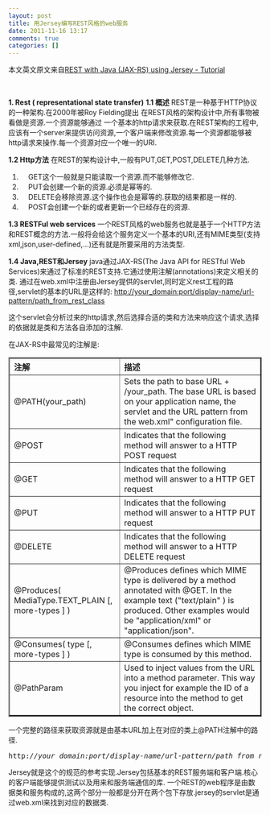 ```yaml
---
layout: post
title: 用Jersey编写REST风格的web服务
date: 2011-11-16 13:17
comments: true
categories: []
---
```

本文英文原文来自<a href="http://www.vogella.de/articles/REST/article.html" target="_blank">REST with Java (JAX-RS) using Jersey - Tutorial</a>

&nbsp;

<strong>1. Rest ( representational state transfer)</strong>
<strong>1.1 概述</strong>
REST是一种基于HTTP协议的一种架构.在2000年被Roy Fielding提出
在REST风格的架构设计中,所有事物被看做是资源.一个资源能够通过
一个基本的http请求来获取.在REST架构的工程中,应该有一个server来提供访问资源,一个客户端来修改资源.每一个资源都能够被http请求来操作.每一个资源对应一个唯一的URI.

<strong>1.2 Http方法</strong>
在REST的架构设计中,一般有PUT,GET,POST,DELETE几种方法.
<ol>
	<li>    GET这个一般就是只能读取一个资源.而不能够修改它.</li>
	<li>    PUT会创建一个新的资源.必须是幂等的.</li>
	<li>    DELETE会移除资源.这个操作也会是幂等的.获取的结果都是一样的.</li>
	<li>    POST会创建一个新的或者更新一个已经存在的资源.</li>
</ol>
<strong>1.3 RESTFul web services</strong>
一个REST风格的web服务也就是基于一个HTTP方法和REST概念的方法.一般将会给这个服务定义一个基本的URI,还有MIME类型(支持xml,json,user-defined,...)还有就是所要采用的方法类型.

<strong>1.4 Java,REST和Jersey</strong>
java通过JAX-RS(The Java API for RESTful Web Services)来通过了标准的REST支持.它通过使用注解(annotations)来定义相关的类.
通过在web.xml中注册由Jersey提供的servlet,同时定义rest工程的路径,servlet的基本的URL是这样的:
<a href="http://your_domain:port/display-name/url-pattern/path_from_rest_class">http://your_domain:port/display-name/url-pattern/path_from_rest_class</a>

这个servlet会分析过来的http请求,然后选择合适的类和方法来响应这个请求,选择的依据就是类和方法各自添加的注解.

在JAX-RS中最常见的注解是:
<table summary="Sample Table" border="2"><colgroup> <col class="c1" align="left" /> <col class="c2" align="left" /></colgroup>
<thead>
<tr>
<th align="left">注解</th>
<th align="left">描述</th>
</tr>
</thead>
<tbody>
<tr>
<td align="left">@PATH(your_path)</td>
<td align="left">Sets the path to base URL + /your_path. The base URL is based on your application name, the servlet and the URL pattern from the web.xml" configuration file.</td>
</tr>
<tr>
<td align="left">@POST</td>
<td align="left">Indicates that the following method will answer to a HTTP POST request</td>
</tr>
<tr>
<td align="left">@GET</td>
<td align="left">Indicates that the following method will answer to a HTTP GET request</td>
</tr>
<tr>
<td align="left">@PUT</td>
<td align="left">Indicates that the following method will answer to a HTTP PUT request</td>
</tr>
<tr>
<td align="left">@DELETE</td>
<td align="left">Indicates that the following method will answer to a HTTP DELETE request</td>
</tr>
<tr>
<td align="left">@Produces( MediaType.TEXT_PLAIN [, more-types ] )</td>
<td align="left">@Produces defines which MIME type is delivered by a method annotated with @GET. In the example text ("text/plain" ) is produced. Other examples would be "application/xml" or "application/json".</td>
</tr>
<tr>
<td align="left">@Consumes( type [, more-types ] )</td>
<td align="left">@Consumes defines which MIME type is consumed by this method.</td>
</tr>
<tr>
<td align="left">@PathParam</td>
<td align="left">Used to inject values from the URL into a method parameter. This way you inject for example the ID of a resource into the method to get the correct object.</td>
</tr>
</tbody>
</table>
一个完整的路径来获取资源就是由基本URL加上在对应的类上@PATH注解中的路径.
<pre class="shell">http:<em>//your_domain:port/display-name/url-pattern/path_from_rest_class</em></pre>
Jersey就是这个的规范的参考实现.Jersey包括基本的REST服务端和客户端.核心的客户端能够提供测试以及用来和服务端通信的库. 一个REST的web程序是由数据类和服务构成的,这两个部分一般都是分开在两个包下存放.jersey的servlet是通过web.xml来找到对应的数据类.

